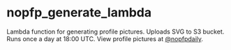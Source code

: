 # nopfp_generate_lambda

Lambda function for generating profile pictures. Uploads SVG to S3
bucket. Runs once a day at 18:00 UTC. View profile pictures at [@nopfpdaily](https://twitter.com/nopfpdaily).
